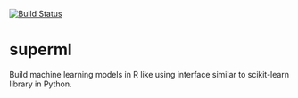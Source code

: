 [![Build Status](https://travis-ci.org/saraswatmks/superml.svg?branch=master)](https://travis-ci.org/saraswatmks/superml)

# superml
Build machine learning models in R like using interface similar to scikit-learn library in Python.
